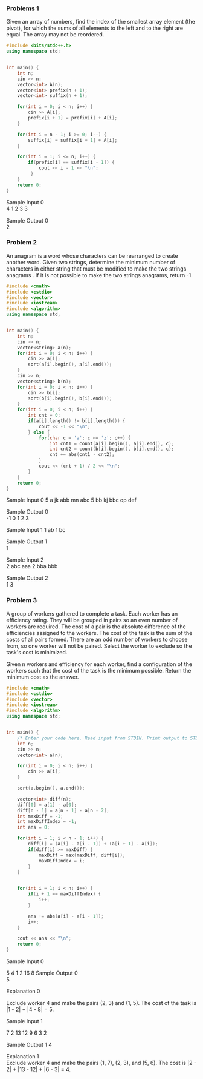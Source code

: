 ### Problems 1
Given an array of numbers, find the index of the smallest array element (the pivot), for which the sums of all elements to the left and to the right are equal. The array may not be reordered.

```cpp
#include <bits/stdc++.h>
using namespace std;


int main() {
    int n;
    cin >> n;
    vector<int> A(n);
    vector<int> prefix(n + 1);
    vector<int> suffix(n + 1);

    for(int i = 0; i < n; i++) {
        cin >> A[i];
        prefix[i + 1] = prefix[i] + A[i];
    }    

    for(int i = n - 1; i >= 0; i--) {
        suffix[i] = suffix[i + 1] + A[i];
    }

    for(int i = 1; i <= n; i++) {
        if(prefix[i] == suffix[i - 1]) {
            cout << i - 1 << "\n";
         }
    }
    return 0;
}
```

Sample Input 0    
4
1 2 3 3

Sample Output 0   
2

### Problem 2 
An anagram is a word whose characters can be rearranged to create another word. Given two strings, determine the minimum number of characters in either string that must be modified to make the two strings anagrams . If it is not possible to make the two strings anagrams, return -1.

```cpp
#include <cmath>
#include <cstdio>
#include <vector>
#include <iostream>
#include <algorithm>
using namespace std;


int main() {
    int n;
    cin >> n;
    vector<string> a(n);
    for(int i = 0; i < n; i++) {
        cin >> a[i];
        sort(a[i].begin(), a[i].end());
    }
    cin >> n;
    vector<string> b(n);
    for(int i = 0; i < n; i++) {
        cin >> b[i];
        sort(b[i].begin(), b[i].end());
    }
    for(int i = 0; i < n; i++) {
        int cnt = 0;
        if(a[i].length() != b[i].length()) {
            cout << -1 << "\n";
        } else {
            for(char c = 'a'; c <= 'z'; c++) {
                int cnt1 = count(a[i].begin(), a[i].end(), c);
                int cnt2 = count(b[i].begin(), b[i].end(), c);
                cnt += abs(cnt1 - cnt2);
            }
            cout << (cnt + 1) / 2 << "\n";
        }
    }   
    return 0;
}
```

Sample Input 0
5
a jk abb mn abc
5
bb kj bbc op def

Sample Output 0  
-1
0
1
2
3

Sample Input 1 
1
ab
1
bc

Sample Output 1   
1


Sample Input 2   
2
abc
aaa
2
bba
bbb

Sample Output 2   
1
3

### Problem 3 
A group of workers gathered to complete a task. Each worker has an efficiency rating. They will be grouped in pairs so an even number of workers are required. The cost of a pair is the absolute difference of the efficiencies assigned to the workers. The cost of the task is the sum of the costs of all pairs formed. There are an odd number of workers to choose from, so one worker will not be paired. Select the worker to exclude so the task's cost is minimized.

Given n workers and efficiency for each worker, find a configuration of the workers such that the cost of the task is the minimum possible. Return the minimum cost as the answer.

```cpp
#include <cmath>
#include <cstdio>
#include <vector>
#include <iostream>
#include <algorithm>
using namespace std;


int main() {
    /* Enter your code here. Read input from STDIN. Print output to STDOUT */
    int n;
    cin >> n;
    vector<int> a(n);

    for(int i = 0; i < n; i++) {
        cin >> a[i];
    }

    sort(a.begin(), a.end());

    vector<int> diff(n);
    diff[0] = a[1] - a[0];
    diff[n - 1] = a[n - 1] - a[n - 2];
    int maxDiff = -1;
    int maxDiffIndex = -1;
    int ans = 0;

    for(int i = 1; i < n - 1; i++) {
        diff[i] = (a[i] - a[i - 1]) + (a[i + 1] - a[i]);
        if(diff[i] >= maxDiff) {
            maxDiff = max(maxDiff, diff[i]);
            maxDiffIndex = i;
        }
    }


    for(int i = 1; i < n; i++) {
        if(i + 1 == maxDiffIndex) {
            i++;
        }

        ans += abs(a[i] - a[i - 1]);
        i++;
    }

    cout << ans << "\n";
    return 0;
}

```

Sample Input 0     

5
4
1
2
16
8
Sample Output 0   
5

Explanation 0

Exclude worker 4 and make the pairs (2, 3) and (1, 5). The cost of the task is |1 - 2| + |4 - 8| = 5.

Sample Input 1 

7
2
13
12
9
6
3
2

Sample Output 1
4

Explanation 1   
Exclude worker 4 and make the pairs (1, 7), (2, 3), and (5, 6). The cost is |2 - 2| + |13 - 12| + |6 - 3| = 4.